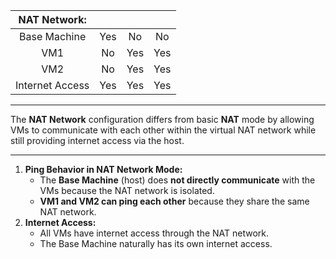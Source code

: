 | **NAT Network:** |     |     |     |
| :--------------: | :-: | :-: | :-: |
|   Base Machine   | Yes | No  | No  |
|       VM1        | No  | Yes | Yes |
|       VM2        | No  | Yes | Yes |
| Internet Access  | Yes | Yes | Yes |

---

The **NAT Network** configuration differs from basic **NAT** mode by allowing VMs to communicate with each other within the virtual NAT network while still providing internet access via the host. 

---

1. **Ping Behavior in NAT Network Mode:**
    - The **Base Machine** (host) does **not directly communicate** with the VMs because the NAT network is isolated.
    - **VM1 and VM2 can ping each other** because they share the same NAT network.
2. **Internet Access:**
    - All VMs have internet access through the NAT network.
    - The Base Machine naturally has its own internet access.

